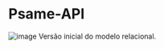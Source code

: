 # Psame-API
![image](https://user-images.githubusercontent.com/18476294/173161001-5efb26f7-c256-4fda-aaf9-423cfbe70e10.png)
Versão inicial do modelo relacional.

